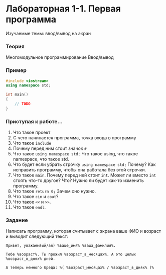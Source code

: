 # Лабораторная 1-1. Первая программа   
Изучаемые темы: ввод/вывод на экран

### Теория
Многомодульное программирование
Ввод/вывод

### Пример

```C++
#include <iostream>
using namespace std;

int main()
{
    // TODO
}
```

### Приступая к работе...
1. Что такое проект
1. С чего начинается программа, точка входа в программу
1. Что такое `include`
1. Почему перед ним стоит значок `#`
1. Что такое `using namespace std;` Что такое using, что такое namespace, что такое std.
1. Что будет если убрать строчку `using namespace std;` Почему? Как исправить программу, чтобы она работала без этой строчки.
1. Что такое `main`. Почему перед ней стоит `int`. Может ли вместо `int` стоять что-то другое? Что? Нужно ли будет как-то изменить программу.
1. Что такое `return 0;` Зачем оно нужно.
1. Что такое `cin` и `cout`?
1. Что такое `<<` и `>>`.
1. Что такое `endl`.

### Задание
Написать программу, которая считывает с экрана ваше ФИО и возраст и выводит следующий текст:

```
Привет, уважаем(ый/ая) %ваше_имя% %ваша_фамилия%.

Тебе %возраст%. Ты прожил %возраст_в_месяцах%. А это целых %возраст_в_днях% дней.

А теперь немного бреда: %( %возраст_месяцах% / %возраст_в_днях% )%
```
